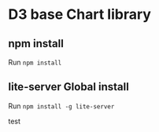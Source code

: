 # D3 base Chart library

## npm install

Run `npm install`

## lite-server Global install

Run `npm install -g lite-server`

test
